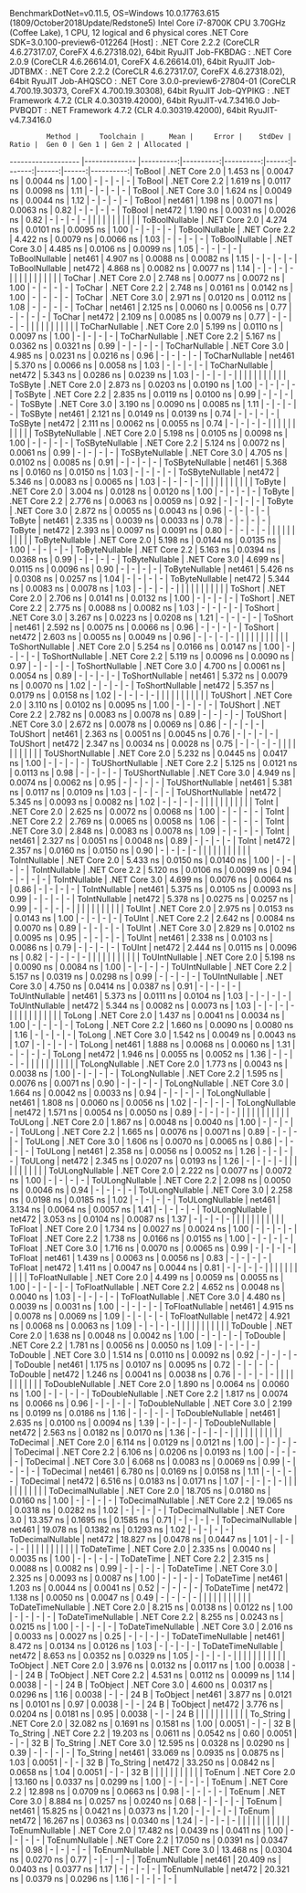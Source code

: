 
BenchmarkDotNet=v0.11.5, OS=Windows 10.0.17763.615 (1809/October2018Update/Redstone5)
Intel Core i7-8700K CPU 3.70GHz (Coffee Lake), 1 CPU, 12 logical and 6 physical cores
.NET Core SDK=3.0.100-preview6-012264
  [Host]     : .NET Core 2.2.2 (CoreCLR 4.6.27317.07, CoreFX 4.6.27318.02), 64bit RyuJIT
  Job-FKBDAG : .NET Core 2.0.9 (CoreCLR 4.6.26614.01, CoreFX 4.6.26614.01), 64bit RyuJIT
  Job-JDTBMX : .NET Core 2.2.2 (CoreCLR 4.6.27317.07, CoreFX 4.6.27318.02), 64bit RyuJIT
  Job-AHQSCO : .NET Core 3.0.0-preview6-27804-01 (CoreCLR 4.700.19.30373, CoreFX 4.700.19.30308), 64bit RyuJIT
  Job-QYPIKG : .NET Framework 4.7.2 (CLR 4.0.30319.42000), 64bit RyuJIT-v4.7.3416.0
  Job-PVBQDT : .NET Framework 4.7.2 (CLR 4.0.30319.42000), 64bit RyuJIT-v4.7.3416.0


             Method |     Toolchain |      Mean |     Error |    StdDev | Ratio |  Gen 0 | Gen 1 | Gen 2 | Allocated |
------------------- |-------------- |----------:|----------:|----------:|------:|-------:|------:|------:|----------:|
             ToBool | .NET Core 2.0 |  1.453 ns | 0.0047 ns | 0.0044 ns |  1.00 |      - |     - |     - |         - |
             ToBool | .NET Core 2.2 |  1.619 ns | 0.0117 ns | 0.0098 ns |  1.11 |      - |     - |     - |         - |
             ToBool | .NET Core 3.0 |  1.624 ns | 0.0049 ns | 0.0044 ns |  1.12 |      - |     - |     - |         - |
             ToBool |        net461 |  1.198 ns | 0.0071 ns | 0.0063 ns |  0.82 |      - |     - |     - |         - |
             ToBool |        net472 |  1.190 ns | 0.0031 ns | 0.0026 ns |  0.82 |      - |     - |     - |         - |
                    |               |           |           |           |       |        |       |       |           |
     ToBoolNullable | .NET Core 2.0 |  4.274 ns | 0.0101 ns | 0.0095 ns |  1.00 |      - |     - |     - |         - |
     ToBoolNullable | .NET Core 2.2 |  4.422 ns | 0.0079 ns | 0.0066 ns |  1.03 |      - |     - |     - |         - |
     ToBoolNullable | .NET Core 3.0 |  4.485 ns | 0.0106 ns | 0.0099 ns |  1.05 |      - |     - |     - |         - |
     ToBoolNullable |        net461 |  4.907 ns | 0.0088 ns | 0.0082 ns |  1.15 |      - |     - |     - |         - |
     ToBoolNullable |        net472 |  4.868 ns | 0.0082 ns | 0.0077 ns |  1.14 |      - |     - |     - |         - |
                    |               |           |           |           |       |        |       |       |           |
             ToChar | .NET Core 2.0 |  2.748 ns | 0.0077 ns | 0.0072 ns |  1.00 |      - |     - |     - |         - |
             ToChar | .NET Core 2.2 |  2.748 ns | 0.0161 ns | 0.0142 ns |  1.00 |      - |     - |     - |         - |
             ToChar | .NET Core 3.0 |  2.971 ns | 0.0120 ns | 0.0112 ns |  1.08 |      - |     - |     - |         - |
             ToChar |        net461 |  2.125 ns | 0.0060 ns | 0.0056 ns |  0.77 |      - |     - |     - |         - |
             ToChar |        net472 |  2.109 ns | 0.0085 ns | 0.0079 ns |  0.77 |      - |     - |     - |         - |
                    |               |           |           |           |       |        |       |       |           |
     ToCharNullable | .NET Core 2.0 |  5.199 ns | 0.0110 ns | 0.0097 ns |  1.00 |      - |     - |     - |         - |
     ToCharNullable | .NET Core 2.2 |  5.167 ns | 0.0362 ns | 0.0321 ns |  0.99 |      - |     - |     - |         - |
     ToCharNullable | .NET Core 3.0 |  4.985 ns | 0.0231 ns | 0.0216 ns |  0.96 |      - |     - |     - |         - |
     ToCharNullable |        net461 |  5.370 ns | 0.0066 ns | 0.0058 ns |  1.03 |      - |     - |     - |         - |
     ToCharNullable |        net472 |  5.343 ns | 0.0286 ns | 0.0239 ns |  1.03 |      - |     - |     - |         - |
                    |               |           |           |           |       |        |       |       |           |
            ToSByte | .NET Core 2.0 |  2.873 ns | 0.0203 ns | 0.0190 ns |  1.00 |      - |     - |     - |         - |
            ToSByte | .NET Core 2.2 |  2.835 ns | 0.0119 ns | 0.0100 ns |  0.99 |      - |     - |     - |         - |
            ToSByte | .NET Core 3.0 |  3.190 ns | 0.0090 ns | 0.0085 ns |  1.11 |      - |     - |     - |         - |
            ToSByte |        net461 |  2.121 ns | 0.0149 ns | 0.0139 ns |  0.74 |      - |     - |     - |         - |
            ToSByte |        net472 |  2.111 ns | 0.0062 ns | 0.0055 ns |  0.74 |      - |     - |     - |         - |
                    |               |           |           |           |       |        |       |       |           |
    ToSByteNullable | .NET Core 2.0 |  5.198 ns | 0.0105 ns | 0.0098 ns |  1.00 |      - |     - |     - |         - |
    ToSByteNullable | .NET Core 2.2 |  5.124 ns | 0.0072 ns | 0.0061 ns |  0.99 |      - |     - |     - |         - |
    ToSByteNullable | .NET Core 3.0 |  4.705 ns | 0.0102 ns | 0.0085 ns |  0.91 |      - |     - |     - |         - |
    ToSByteNullable |        net461 |  5.368 ns | 0.0160 ns | 0.0150 ns |  1.03 |      - |     - |     - |         - |
    ToSByteNullable |        net472 |  5.346 ns | 0.0083 ns | 0.0065 ns |  1.03 |      - |     - |     - |         - |
                    |               |           |           |           |       |        |       |       |           |
             ToByte | .NET Core 2.0 |  3.004 ns | 0.0128 ns | 0.0120 ns |  1.00 |      - |     - |     - |         - |
             ToByte | .NET Core 2.2 |  2.776 ns | 0.0063 ns | 0.0059 ns |  0.92 |      - |     - |     - |         - |
             ToByte | .NET Core 3.0 |  2.872 ns | 0.0055 ns | 0.0043 ns |  0.96 |      - |     - |     - |         - |
             ToByte |        net461 |  2.335 ns | 0.0039 ns | 0.0033 ns |  0.78 |      - |     - |     - |         - |
             ToByte |        net472 |  2.393 ns | 0.0097 ns | 0.0091 ns |  0.80 |      - |     - |     - |         - |
                    |               |           |           |           |       |        |       |       |           |
     ToByteNullable | .NET Core 2.0 |  5.198 ns | 0.0144 ns | 0.0135 ns |  1.00 |      - |     - |     - |         - |
     ToByteNullable | .NET Core 2.2 |  5.163 ns | 0.0394 ns | 0.0368 ns |  0.99 |      - |     - |     - |         - |
     ToByteNullable | .NET Core 3.0 |  4.699 ns | 0.0115 ns | 0.0096 ns |  0.90 |      - |     - |     - |         - |
     ToByteNullable |        net461 |  5.426 ns | 0.0308 ns | 0.0257 ns |  1.04 |      - |     - |     - |         - |
     ToByteNullable |        net472 |  5.344 ns | 0.0083 ns | 0.0078 ns |  1.03 |      - |     - |     - |         - |
                    |               |           |           |           |       |        |       |       |           |
            ToShort | .NET Core 2.0 |  2.706 ns | 0.0141 ns | 0.0132 ns |  1.00 |      - |     - |     - |         - |
            ToShort | .NET Core 2.2 |  2.775 ns | 0.0088 ns | 0.0082 ns |  1.03 |      - |     - |     - |         - |
            ToShort | .NET Core 3.0 |  3.267 ns | 0.0223 ns | 0.0208 ns |  1.21 |      - |     - |     - |         - |
            ToShort |        net461 |  2.592 ns | 0.0075 ns | 0.0066 ns |  0.96 |      - |     - |     - |         - |
            ToShort |        net472 |  2.603 ns | 0.0055 ns | 0.0049 ns |  0.96 |      - |     - |     - |         - |
                    |               |           |           |           |       |        |       |       |           |
    ToShortNullable | .NET Core 2.0 |  5.254 ns | 0.0166 ns | 0.0147 ns |  1.00 |      - |     - |     - |         - |
    ToShortNullable | .NET Core 2.2 |  5.119 ns | 0.0096 ns | 0.0090 ns |  0.97 |      - |     - |     - |         - |
    ToShortNullable | .NET Core 3.0 |  4.700 ns | 0.0061 ns | 0.0054 ns |  0.89 |      - |     - |     - |         - |
    ToShortNullable |        net461 |  5.372 ns | 0.0079 ns | 0.0070 ns |  1.02 |      - |     - |     - |         - |
    ToShortNullable |        net472 |  5.357 ns | 0.0179 ns | 0.0158 ns |  1.02 |      - |     - |     - |         - |
                    |               |           |           |           |       |        |       |       |           |
           ToUShort | .NET Core 2.0 |  3.110 ns | 0.0102 ns | 0.0095 ns |  1.00 |      - |     - |     - |         - |
           ToUShort | .NET Core 2.2 |  2.782 ns | 0.0083 ns | 0.0078 ns |  0.89 |      - |     - |     - |         - |
           ToUShort | .NET Core 3.0 |  2.672 ns | 0.0078 ns | 0.0069 ns |  0.86 |      - |     - |     - |         - |
           ToUShort |        net461 |  2.363 ns | 0.0051 ns | 0.0045 ns |  0.76 |      - |     - |     - |         - |
           ToUShort |        net472 |  2.347 ns | 0.0034 ns | 0.0028 ns |  0.75 |      - |     - |     - |         - |
                    |               |           |           |           |       |        |       |       |           |
   ToUShortNullable | .NET Core 2.0 |  5.232 ns | 0.0445 ns | 0.0417 ns |  1.00 |      - |     - |     - |         - |
   ToUShortNullable | .NET Core 2.2 |  5.125 ns | 0.0121 ns | 0.0113 ns |  0.98 |      - |     - |     - |         - |
   ToUShortNullable | .NET Core 3.0 |  4.949 ns | 0.0074 ns | 0.0062 ns |  0.95 |      - |     - |     - |         - |
   ToUShortNullable |        net461 |  5.381 ns | 0.0117 ns | 0.0109 ns |  1.03 |      - |     - |     - |         - |
   ToUShortNullable |        net472 |  5.345 ns | 0.0093 ns | 0.0082 ns |  1.02 |      - |     - |     - |         - |
                    |               |           |           |           |       |        |       |       |           |
              ToInt | .NET Core 2.0 |  2.625 ns | 0.0072 ns | 0.0068 ns |  1.00 |      - |     - |     - |         - |
              ToInt | .NET Core 2.2 |  2.769 ns | 0.0065 ns | 0.0058 ns |  1.06 |      - |     - |     - |         - |
              ToInt | .NET Core 3.0 |  2.848 ns | 0.0083 ns | 0.0078 ns |  1.09 |      - |     - |     - |         - |
              ToInt |        net461 |  2.327 ns | 0.0051 ns | 0.0048 ns |  0.89 |      - |     - |     - |         - |
              ToInt |        net472 |  2.357 ns | 0.0160 ns | 0.0150 ns |  0.90 |      - |     - |     - |         - |
                    |               |           |           |           |       |        |       |       |           |
      ToIntNullable | .NET Core 2.0 |  5.433 ns | 0.0150 ns | 0.0140 ns |  1.00 |      - |     - |     - |         - |
      ToIntNullable | .NET Core 2.2 |  5.120 ns | 0.0106 ns | 0.0099 ns |  0.94 |      - |     - |     - |         - |
      ToIntNullable | .NET Core 3.0 |  4.699 ns | 0.0076 ns | 0.0064 ns |  0.86 |      - |     - |     - |         - |
      ToIntNullable |        net461 |  5.375 ns | 0.0105 ns | 0.0093 ns |  0.99 |      - |     - |     - |         - |
      ToIntNullable |        net472 |  5.378 ns | 0.0275 ns | 0.0257 ns |  0.99 |      - |     - |     - |         - |
                    |               |           |           |           |       |        |       |       |           |
             ToUInt | .NET Core 2.0 |  2.975 ns | 0.0153 ns | 0.0143 ns |  1.00 |      - |     - |     - |         - |
             ToUInt | .NET Core 2.2 |  2.642 ns | 0.0084 ns | 0.0070 ns |  0.89 |      - |     - |     - |         - |
             ToUInt | .NET Core 3.0 |  2.829 ns | 0.0102 ns | 0.0095 ns |  0.95 |      - |     - |     - |         - |
             ToUInt |        net461 |  2.338 ns | 0.0103 ns | 0.0086 ns |  0.79 |      - |     - |     - |         - |
             ToUInt |        net472 |  2.444 ns | 0.0115 ns | 0.0096 ns |  0.82 |      - |     - |     - |         - |
                    |               |           |           |           |       |        |       |       |           |
     ToUIntNullable | .NET Core 2.0 |  5.198 ns | 0.0090 ns | 0.0084 ns |  1.00 |      - |     - |     - |         - |
     ToUIntNullable | .NET Core 2.2 |  5.157 ns | 0.0319 ns | 0.0298 ns |  0.99 |      - |     - |     - |         - |
     ToUIntNullable | .NET Core 3.0 |  4.750 ns | 0.0414 ns | 0.0387 ns |  0.91 |      - |     - |     - |         - |
     ToUIntNullable |        net461 |  5.373 ns | 0.0111 ns | 0.0104 ns |  1.03 |      - |     - |     - |         - |
     ToUIntNullable |        net472 |  5.344 ns | 0.0082 ns | 0.0073 ns |  1.03 |      - |     - |     - |         - |
                    |               |           |           |           |       |        |       |       |           |
             ToLong | .NET Core 2.0 |  1.437 ns | 0.0041 ns | 0.0034 ns |  1.00 |      - |     - |     - |         - |
             ToLong | .NET Core 2.2 |  1.660 ns | 0.0090 ns | 0.0080 ns |  1.16 |      - |     - |     - |         - |
             ToLong | .NET Core 3.0 |  1.542 ns | 0.0049 ns | 0.0043 ns |  1.07 |      - |     - |     - |         - |
             ToLong |        net461 |  1.888 ns | 0.0068 ns | 0.0060 ns |  1.31 |      - |     - |     - |         - |
             ToLong |        net472 |  1.946 ns | 0.0055 ns | 0.0052 ns |  1.36 |      - |     - |     - |         - |
                    |               |           |           |           |       |        |       |       |           |
     ToLongNullable | .NET Core 2.0 |  1.773 ns | 0.0043 ns | 0.0038 ns |  1.00 |      - |     - |     - |         - |
     ToLongNullable | .NET Core 2.2 |  1.595 ns | 0.0076 ns | 0.0071 ns |  0.90 |      - |     - |     - |         - |
     ToLongNullable | .NET Core 3.0 |  1.664 ns | 0.0042 ns | 0.0033 ns |  0.94 |      - |     - |     - |         - |
     ToLongNullable |        net461 |  1.808 ns | 0.0060 ns | 0.0056 ns |  1.02 |      - |     - |     - |         - |
     ToLongNullable |        net472 |  1.571 ns | 0.0054 ns | 0.0050 ns |  0.89 |      - |     - |     - |         - |
                    |               |           |           |           |       |        |       |       |           |
            ToULong | .NET Core 2.0 |  1.867 ns | 0.0048 ns | 0.0040 ns |  1.00 |      - |     - |     - |         - |
            ToULong | .NET Core 2.2 |  1.665 ns | 0.0076 ns | 0.0071 ns |  0.89 |      - |     - |     - |         - |
            ToULong | .NET Core 3.0 |  1.606 ns | 0.0070 ns | 0.0065 ns |  0.86 |      - |     - |     - |         - |
            ToULong |        net461 |  2.358 ns | 0.0056 ns | 0.0052 ns |  1.26 |      - |     - |     - |         - |
            ToULong |        net472 |  2.345 ns | 0.0207 ns | 0.0193 ns |  1.26 |      - |     - |     - |         - |
                    |               |           |           |           |       |        |       |       |           |
    ToULongNullable | .NET Core 2.0 |  2.222 ns | 0.0077 ns | 0.0072 ns |  1.00 |      - |     - |     - |         - |
    ToULongNullable | .NET Core 2.2 |  2.098 ns | 0.0050 ns | 0.0046 ns |  0.94 |      - |     - |     - |         - |
    ToULongNullable | .NET Core 3.0 |  2.258 ns | 0.0198 ns | 0.0185 ns |  1.02 |      - |     - |     - |         - |
    ToULongNullable |        net461 |  3.134 ns | 0.0064 ns | 0.0057 ns |  1.41 |      - |     - |     - |         - |
    ToULongNullable |        net472 |  3.053 ns | 0.0104 ns | 0.0087 ns |  1.37 |      - |     - |     - |         - |
                    |               |           |           |           |       |        |       |       |           |
            ToFloat | .NET Core 2.0 |  1.734 ns | 0.0027 ns | 0.0024 ns |  1.00 |      - |     - |     - |         - |
            ToFloat | .NET Core 2.2 |  1.738 ns | 0.0166 ns | 0.0155 ns |  1.00 |      - |     - |     - |         - |
            ToFloat | .NET Core 3.0 |  1.716 ns | 0.0070 ns | 0.0065 ns |  0.99 |      - |     - |     - |         - |
            ToFloat |        net461 |  1.439 ns | 0.0063 ns | 0.0056 ns |  0.83 |      - |     - |     - |         - |
            ToFloat |        net472 |  1.411 ns | 0.0047 ns | 0.0044 ns |  0.81 |      - |     - |     - |         - |
                    |               |           |           |           |       |        |       |       |           |
    ToFloatNullable | .NET Core 2.0 |  4.499 ns | 0.0059 ns | 0.0055 ns |  1.00 |      - |     - |     - |         - |
    ToFloatNullable | .NET Core 2.2 |  4.652 ns | 0.0048 ns | 0.0040 ns |  1.03 |      - |     - |     - |         - |
    ToFloatNullable | .NET Core 3.0 |  4.480 ns | 0.0039 ns | 0.0031 ns |  1.00 |      - |     - |     - |         - |
    ToFloatNullable |        net461 |  4.915 ns | 0.0078 ns | 0.0069 ns |  1.09 |      - |     - |     - |         - |
    ToFloatNullable |        net472 |  4.921 ns | 0.0068 ns | 0.0063 ns |  1.09 |      - |     - |     - |         - |
                    |               |           |           |           |       |        |       |       |           |
           ToDouble | .NET Core 2.0 |  1.638 ns | 0.0048 ns | 0.0042 ns |  1.00 |      - |     - |     - |         - |
           ToDouble | .NET Core 2.2 |  1.781 ns | 0.0056 ns | 0.0050 ns |  1.09 |      - |     - |     - |         - |
           ToDouble | .NET Core 3.0 |  1.514 ns | 0.0110 ns | 0.0092 ns |  0.92 |      - |     - |     - |         - |
           ToDouble |        net461 |  1.175 ns | 0.0107 ns | 0.0095 ns |  0.72 |      - |     - |     - |         - |
           ToDouble |        net472 |  1.246 ns | 0.0041 ns | 0.0038 ns |  0.76 |      - |     - |     - |         - |
                    |               |           |           |           |       |        |       |       |           |
   ToDoubleNullable | .NET Core 2.0 |  1.890 ns | 0.0064 ns | 0.0060 ns |  1.00 |      - |     - |     - |         - |
   ToDoubleNullable | .NET Core 2.2 |  1.817 ns | 0.0074 ns | 0.0066 ns |  0.96 |      - |     - |     - |         - |
   ToDoubleNullable | .NET Core 3.0 |  2.199 ns | 0.0199 ns | 0.0186 ns |  1.16 |      - |     - |     - |         - |
   ToDoubleNullable |        net461 |  2.635 ns | 0.0100 ns | 0.0094 ns |  1.39 |      - |     - |     - |         - |
   ToDoubleNullable |        net472 |  2.563 ns | 0.0182 ns | 0.0170 ns |  1.36 |      - |     - |     - |         - |
                    |               |           |           |           |       |        |       |       |           |
          ToDecimal | .NET Core 2.0 |  6.114 ns | 0.0129 ns | 0.0121 ns |  1.00 |      - |     - |     - |         - |
          ToDecimal | .NET Core 2.2 |  6.106 ns | 0.0206 ns | 0.0193 ns |  1.00 |      - |     - |     - |         - |
          ToDecimal | .NET Core 3.0 |  6.068 ns | 0.0083 ns | 0.0069 ns |  0.99 |      - |     - |     - |         - |
          ToDecimal |        net461 |  6.780 ns | 0.0169 ns | 0.0158 ns |  1.11 |      - |     - |     - |         - |
          ToDecimal |        net472 |  6.516 ns | 0.0183 ns | 0.0171 ns |  1.07 |      - |     - |     - |         - |
                    |               |           |           |           |       |        |       |       |           |
  ToDecimalNullable | .NET Core 2.0 | 18.705 ns | 0.0180 ns | 0.0160 ns |  1.00 |      - |     - |     - |         - |
  ToDecimalNullable | .NET Core 2.2 | 19.065 ns | 0.0318 ns | 0.0282 ns |  1.02 |      - |     - |     - |         - |
  ToDecimalNullable | .NET Core 3.0 | 13.357 ns | 0.1695 ns | 0.1585 ns |  0.71 |      - |     - |     - |         - |
  ToDecimalNullable |        net461 | 19.078 ns | 0.1382 ns | 0.1293 ns |  1.02 |      - |     - |     - |         - |
  ToDecimalNullable |        net472 | 18.827 ns | 0.0478 ns | 0.0447 ns |  1.01 |      - |     - |     - |         - |
                    |               |           |           |           |       |        |       |       |           |
         ToDateTime | .NET Core 2.0 |  2.335 ns | 0.0040 ns | 0.0035 ns |  1.00 |      - |     - |     - |         - |
         ToDateTime | .NET Core 2.2 |  2.315 ns | 0.0088 ns | 0.0082 ns |  0.99 |      - |     - |     - |         - |
         ToDateTime | .NET Core 3.0 |  2.325 ns | 0.0093 ns | 0.0087 ns |  1.00 |      - |     - |     - |         - |
         ToDateTime |        net461 |  1.203 ns | 0.0044 ns | 0.0041 ns |  0.52 |      - |     - |     - |         - |
         ToDateTime |        net472 |  1.138 ns | 0.0050 ns | 0.0047 ns |  0.49 |      - |     - |     - |         - |
                    |               |           |           |           |       |        |       |       |           |
 ToDateTimeNullable | .NET Core 2.0 |  8.215 ns | 0.0138 ns | 0.0122 ns |  1.00 |      - |     - |     - |         - |
 ToDateTimeNullable | .NET Core 2.2 |  8.255 ns | 0.0243 ns | 0.0215 ns |  1.00 |      - |     - |     - |         - |
 ToDateTimeNullable | .NET Core 3.0 |  2.016 ns | 0.0033 ns | 0.0027 ns |  0.25 |      - |     - |     - |         - |
 ToDateTimeNullable |        net461 |  8.472 ns | 0.0134 ns | 0.0126 ns |  1.03 |      - |     - |     - |         - |
 ToDateTimeNullable |        net472 |  8.653 ns | 0.0352 ns | 0.0329 ns |  1.05 |      - |     - |     - |         - |
                    |               |           |           |           |       |        |       |       |           |
           ToObject | .NET Core 2.0 |  3.976 ns | 0.0132 ns | 0.0117 ns |  1.00 | 0.0038 |     - |     - |      24 B |
           ToObject | .NET Core 2.2 |  4.531 ns | 0.0112 ns | 0.0099 ns |  1.14 | 0.0038 |     - |     - |      24 B |
           ToObject | .NET Core 3.0 |  4.600 ns | 0.0317 ns | 0.0296 ns |  1.16 | 0.0038 |     - |     - |      24 B |
           ToObject |        net461 |  3.877 ns | 0.0121 ns | 0.0101 ns |  0.97 | 0.0038 |     - |     - |      24 B |
           ToObject |        net472 |  3.776 ns | 0.0204 ns | 0.0181 ns |  0.95 | 0.0038 |     - |     - |      24 B |
                    |               |           |           |           |       |        |       |       |           |
          To_String | .NET Core 2.0 | 32.082 ns | 0.1691 ns | 0.1581 ns |  1.00 | 0.0051 |     - |     - |      32 B |
          To_String | .NET Core 2.2 | 19.203 ns | 0.0611 ns | 0.0542 ns |  0.60 | 0.0051 |     - |     - |      32 B |
          To_String | .NET Core 3.0 | 12.595 ns | 0.0328 ns | 0.0290 ns |  0.39 |      - |     - |     - |         - |
          To_String |        net461 | 33.069 ns | 0.0935 ns | 0.0875 ns |  1.03 | 0.0051 |     - |     - |      32 B |
          To_String |        net472 | 33.250 ns | 0.0842 ns | 0.0658 ns |  1.04 | 0.0051 |     - |     - |      32 B |
                    |               |           |           |           |       |        |       |       |           |
             ToEnum | .NET Core 2.0 | 13.160 ns | 0.0337 ns | 0.0299 ns |  1.00 |      - |     - |     - |         - |
             ToEnum | .NET Core 2.2 | 12.898 ns | 0.0709 ns | 0.0663 ns |  0.98 |      - |     - |     - |         - |
             ToEnum | .NET Core 3.0 |  8.884 ns | 0.0257 ns | 0.0240 ns |  0.68 |      - |     - |     - |         - |
             ToEnum |        net461 | 15.825 ns | 0.0421 ns | 0.0373 ns |  1.20 |      - |     - |     - |         - |
             ToEnum |        net472 | 16.267 ns | 0.0363 ns | 0.0340 ns |  1.24 |      - |     - |     - |         - |
                    |               |           |           |           |       |        |       |       |           |
     ToEnumNullable | .NET Core 2.0 | 17.482 ns | 0.0439 ns | 0.0411 ns |  1.00 |      - |     - |     - |         - |
     ToEnumNullable | .NET Core 2.2 | 17.050 ns | 0.0391 ns | 0.0347 ns |  0.98 |      - |     - |     - |         - |
     ToEnumNullable | .NET Core 3.0 | 13.468 ns | 0.0304 ns | 0.0270 ns |  0.77 |      - |     - |     - |         - |
     ToEnumNullable |        net461 | 20.409 ns | 0.0403 ns | 0.0377 ns |  1.17 |      - |     - |     - |         - |
     ToEnumNullable |        net472 | 20.321 ns | 0.0379 ns | 0.0296 ns |  1.16 |      - |     - |     - |         - |
